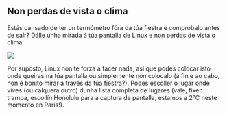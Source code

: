 <?php require("../../entete.php"); ?> <?php require("../../base.php"); ?>

<div id="corps">

<h2>Non perdas de vista o clima</h2>

<p>Estás cansado de ter un termómetro fóra da túa fiestra e comprobalo antes de saír? Dálle unha mirada á túa pantalla de Linux e non perdas de vista o clima:</p>

<img src="Images/weather.png" />

<p>Por suposto, Linux non te forza a facer nada, así que podes colocar isto onde queiras na túa pantalla ou simplemente non colocalo (á fin e ao cabo, non é bonito mirar a través da túa fiestra?). Podes escoller o lugar onde vives (ou calquera outro) dunha lista completa de lugares (vale, fixen trampa, escollín Honolulu para a captura de pantalla, estamos a 2°C neste momento en Paris!).</p>

</div>
</body>
</html>
